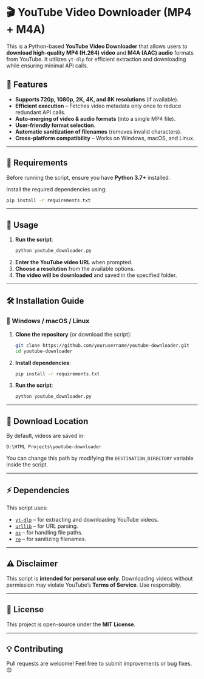 # 🎬 YouTube Video Downloader (MP4 + M4A)

This is a Python-based **YouTube Video Downloader** that allows users to **download high-quality MP4 (H.264) video** and **M4A (AAC) audio** formats from YouTube. It utilizes `yt-dlp` for efficient extraction and downloading while ensuring minimal API calls.

## 🚀 Features
- **Supports 720p, 1080p, 2K, 4K, and 8K resolutions** (if available).
- **Efficient execution** – Fetches video metadata only once to reduce redundant API calls.
- **Auto-merging of video & audio formats** (into a single MP4 file).
- **User-friendly format selection**.
- **Automatic sanitization of filenames** (removes invalid characters).
- **Cross-platform compatibility** – Works on Windows, macOS, and Linux.

---

## 📌 Requirements
Before running the script, ensure you have **Python 3.7+** installed.

Install the required dependencies using:

```bash
pip install -r requirements.txt
```

---

## 🎯 Usage
1. **Run the script**:
   ```bash
   python youtube_downloader.py
   ```
2. **Enter the YouTube video URL** when prompted.
3. **Choose a resolution** from the available options.
4. **The video will be downloaded** and saved in the specified folder.

---

## 🛠 Installation Guide
### 🔹 Windows / macOS / Linux
1. **Clone the repository** (or download the script):
   ```bash
   git clone https://github.com/yourusername/youtube-downloader.git
   cd youtube-downloader
   ```
2. **Install dependencies**:
   ```bash
   pip install -r requirements.txt
   ```
3. **Run the script**:
   ```bash
   python youtube_downloader.py
   ```

---

## 📂 Download Location
By default, videos are saved in:
```
D:\HTML Projects\youtube-downloader
```
You can change this path by modifying the `DESTINATION_DIRECTORY` variable inside the script.

---

## ⚡ Dependencies
This script uses:
- [`yt-dlp`](https://github.com/yt-dlp/yt-dlp) – for extracting and downloading YouTube videos.
- [`urllib`](https://docs.python.org/3/library/urllib.html) – for URL parsing.
- [`os`](https://docs.python.org/3/library/os.html) – for handling file paths.
- [`re`](https://docs.python.org/3/library/re.html) – for sanitizing filenames.

---

## ⚠️ Disclaimer
This script is **intended for personal use only**. Downloading videos without permission may violate YouTube’s **Terms of Service**. Use responsibly.

---

## 📝 License
This project is open-source under the **MIT License**.

---

## 💡 Contributing
Pull requests are welcome! Feel free to submit improvements or bug fixes. 😊

